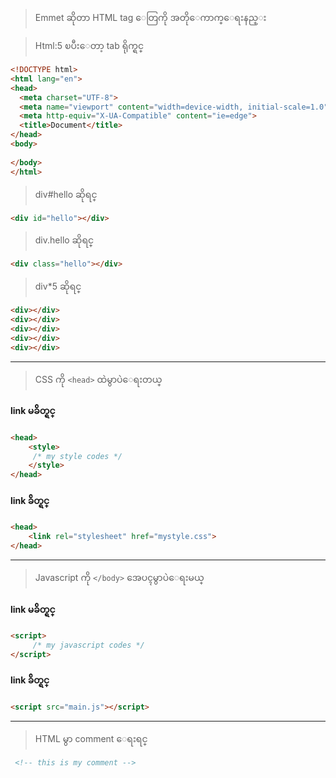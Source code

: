  > Emmet ဆိုတာ HTML tag ေတြကို အတိုေကာက္ေရးနည္း

> Html:5  ၿပီးေတာ့ tab ရိုက္ရင္

```html
<!DOCTYPE html>
<html lang="en">
<head>
  <meta charset="UTF-8">
  <meta name="viewport" content="width=device-width, initial-scale=1.0">
  <meta http-equiv="X-UA-Compatible" content="ie=edge">
  <title>Document</title>
</head>
<body>
  
</body>
</html>
```

> div#hello ဆိုရင္

```html
<div id="hello"></div>
```

> div.hello ဆိုရင္

```html
<div class="hello"></div>
```

>div*5 ဆိုရင္

```html
<div></div>
<div></div>
<div></div>
<div></div>
<div></div>
```

----

> CSS ကို `<head>` ထဲမွာပဲေရးတယ္
#### link မခ်ိတ္ရင္

```html
<head>
    <style>
     /* my style codes */
    </style>
</head>
```

#### link ခ်ိတ္ရင္
```html
<head>
    <link rel="stylesheet" href="mystyle.css">
</head>
```
----

> Javascript ကို `</body>` အေပၚမွာပဲေရးမယ္
#### link မခ်ိတ္ရင္

```html
<script>
     /* my javascript codes */
</script>
```

#### link ခ်ိတ္ရင္
```html
<script src="main.js"></script>
```

---

> HTML မွာ comment ေရးရင္ 

```html
 <!-- this is my comment -->
```


